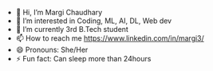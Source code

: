 - 👋 Hi, I’m Margi Chaudhary
- 👀 I’m interested in Coding, ML, AI, DL, Web dev
- 🌱 I’m currently 3rd B.Tech student
- 📫 How to reach me https://www.linkedin.com/in/margi3/ 
- 😄 Pronouns: She/Her
- ⚡ Fun fact: Can sleep more than 24hours

<!---
Margi31/Margi31 is a ✨ special ✨ repository because its `README.md` (this file) appears on your GitHub profile.
You can click the Preview link to take a look at your changes.
--->
